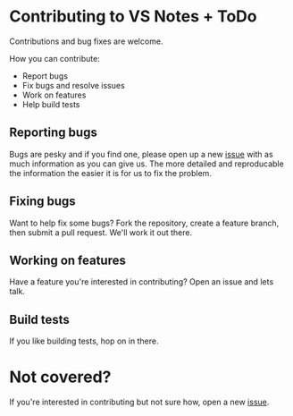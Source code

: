 # Contributing to VS Notes + ToDo

Contributions and bug fixes are welcome.

How you can contribute:
- Report bugs
- Fix bugs and resolve issues
- Work on features
- Help build tests

## Reporting bugs

Bugs are pesky and if you find one, please open up a new [issue](https://github.com/mafut/VSNotes-ToDo/issues) with as much information as you can give us. The more detailed and reproducable the information the easier it is for us to fix the problem.

## Fixing bugs

Want to help fix some bugs? Fork the repository, create a feature branch, then submit a pull request. We'll work it out there.

## Working on features

Have a feature you're interested in contributing? Open an issue and lets talk.

## Build tests

If you like building tests, hop on in there.

# Not covered?
If you're interested in contributing but not sure how, open a new [issue](https://github.com/mafut/VSNotes-ToDo/issues).
